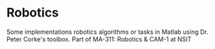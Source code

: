 # Robotics
Some implementations robotics algorithms or tasks in Matlab using Dr. Peter Corke's toolbox. Part of MA-311: Robotics & CAM-1 at NSIT
